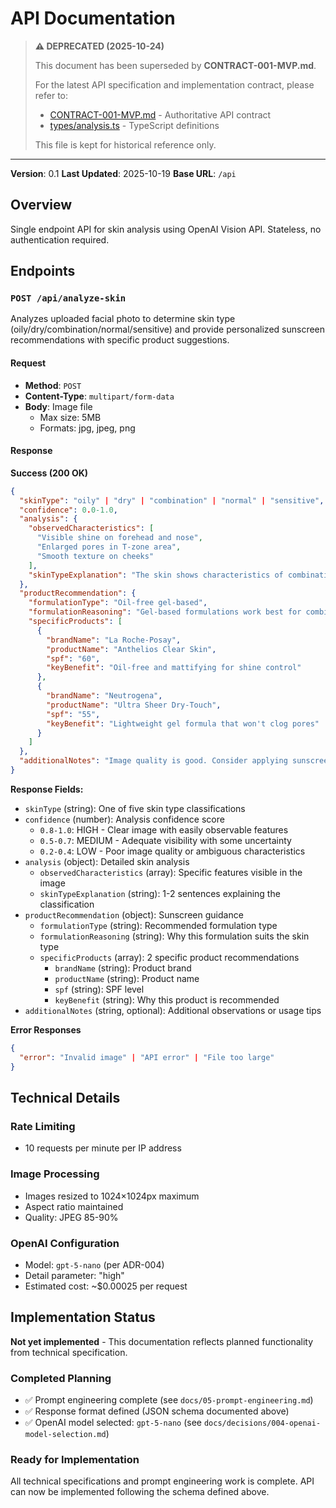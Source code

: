 # API Documentation

> **⚠️ DEPRECATED (2025-10-24)**
>
> This document has been superseded by **CONTRACT-001-MVP.md**.
>
> For the latest API specification and implementation contract, please refer to:
> - [CONTRACT-001-MVP.md](./CONTRACT-001-MVP.md) - Authoritative API contract
> - [types/analysis.ts](../types/analysis.ts) - TypeScript definitions
>
> This file is kept for historical reference only.

---

**Version**: 0.1
**Last Updated**: 2025-10-19
**Base URL**: `/api`

## Overview

Single endpoint API for skin analysis using OpenAI Vision API. Stateless, no authentication required.

## Endpoints

### `POST /api/analyze-skin`

Analyzes uploaded facial photo to determine skin type (oily/dry/combination/normal/sensitive) and provide personalized sunscreen recommendations with specific product suggestions.

#### Request

- **Method**: `POST`
- **Content-Type**: `multipart/form-data`
- **Body**: Image file
  - Max size: 5MB
  - Formats: jpg, jpeg, png

#### Response

**Success (200 OK)**
```json
{
  "skinType": "oily" | "dry" | "combination" | "normal" | "sensitive",
  "confidence": 0.0-1.0,
  "analysis": {
    "observedCharacteristics": [
      "Visible shine on forehead and nose",
      "Enlarged pores in T-zone area",
      "Smooth texture on cheeks"
    ],
    "skinTypeExplanation": "The skin shows characteristics of combination type with visible oil production in the T-zone while the cheek areas appear more balanced."
  },
  "productRecommendation": {
    "formulationType": "Oil-free gel-based",
    "formulationReasoning": "Gel-based formulations work best for combination skin as they provide sun protection without adding excess oil to the T-zone while remaining light enough for the drier areas.",
    "specificProducts": [
      {
        "brandName": "La Roche-Posay",
        "productName": "Anthelios Clear Skin",
        "spf": "60",
        "keyBenefit": "Oil-free and mattifying for shine control"
      },
      {
        "brandName": "Neutrogena",
        "productName": "Ultra Sheer Dry-Touch",
        "spf": "55",
        "keyBenefit": "Lightweight gel formula that won't clog pores"
      }
    ]
  },
  "additionalNotes": "Image quality is good. Consider applying sunscreen 15 minutes before sun exposure for best results."
}
```

**Response Fields:**
- `skinType` (string): One of five skin type classifications
- `confidence` (number): Analysis confidence score
  - `0.8-1.0`: HIGH - Clear image with easily observable features
  - `0.5-0.7`: MEDIUM - Adequate visibility with some uncertainty
  - `0.2-0.4`: LOW - Poor image quality or ambiguous characteristics
- `analysis` (object): Detailed skin analysis
  - `observedCharacteristics` (array): Specific features visible in the image
  - `skinTypeExplanation` (string): 1-2 sentences explaining the classification
- `productRecommendation` (object): Sunscreen guidance
  - `formulationType` (string): Recommended formulation type
  - `formulationReasoning` (string): Why this formulation suits the skin type
  - `specificProducts` (array): 2 specific product recommendations
    - `brandName` (string): Product brand
    - `productName` (string): Product name
    - `spf` (string): SPF level
    - `keyBenefit` (string): Why this product is recommended
- `additionalNotes` (string, optional): Additional observations or usage tips

**Error Responses**
```json
{
  "error": "Invalid image" | "API error" | "File too large"
}
```

## Technical Details

### Rate Limiting
- 10 requests per minute per IP address

### Image Processing
- Images resized to 1024×1024px maximum
- Aspect ratio maintained
- Quality: JPEG 85-90%

### OpenAI Configuration
- Model: `gpt-5-nano` (per ADR-004)
- Detail parameter: "high"
- Estimated cost: ~$0.00025 per request

## Implementation Status

**Not yet implemented** - This documentation reflects planned functionality from technical specification.

### Completed Planning
- ✅ Prompt engineering complete (see `docs/05-prompt-engineering.md`)
- ✅ Response format defined (JSON schema documented above)
- ✅ OpenAI model selected: `gpt-5-nano` (see `docs/decisions/004-openai-model-selection.md`)

### Ready for Implementation
All technical specifications and prompt engineering work is complete. API can now be implemented following the schema defined above.